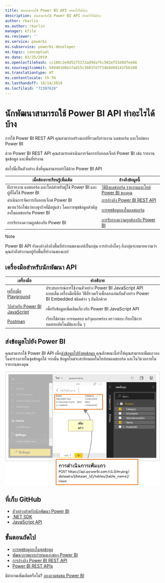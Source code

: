 ```yaml
---
title: ฉันสามารถใช้ Power BI API ทำอะไรได้บ้าง
description: ฉันสามารถใช้ Power BI API ทำอะไรได้บ้าง
author: rkarlin
ms.author: rkarlin
manager: kfile
ms.reviewer: ''
ms.service: powerbi
ms.subservice: powerbi-developer
ms.topic: conceptual
ms.date: 03/25/2019
ms.openlocfilehash: cc180c2e9d5275172ad9da75c502ef53d9d7ee66
ms.sourcegitcommit: 549401b0e1fad15c3603fe7f14b9494141fbb100
ms.translationtype: HT
ms.contentlocale: th-TH
ms.lasthandoff: 10/14/2019
ms.locfileid: "72307628"
---
```

# <a name="what-can-developers-do-with-the-power-bi-api"></a>นักพัฒนาสามารถใช้ Power BI API ทำอะไรได้บ้าง

การใช้ Power BI REST API คุณสามารถสร้างแอปที่รวมกับรายงาน แดชบอร์ด และไทล์ของ Power BI

ด้วย Power BI REST API คุณสามารถดำเนินการจัดการกับออบเจ็กต์ Power BI เช่น รายงาน ชุดข้อมูล และพื้นที่ทำงาน

ต่อไปนี้เป็นตัวอย่าง สิ่งที่คุณสามารถทำได้ด้วย Power BI API

| **เมื่อต้องการเรียนรู้เพิ่มเติม** | **อ้างอิงข้อมูลนี้** |
|----------------------------------------------------------------------------------|------------------------------------------------------------------------------------|
| ฝังรายงาน แดชบอร์ด และไทล์สำหรับผู้ใช้ Power BI และผู้ที่ไม่ใช้ Power BI | [วิธีฝังแดชบอร์ด รายงานและไทล์ Power BI ของคุณ](embedding-content.md) |
| ดำเนินการจัดการกับออบเจ็กต์ Power BI | [การอ้างอิง Power BI REST API](https://docs.microsoft.com/rest/api/power-bi/) |
| ขยายเวิร์กโฟลว์ทางธุรกิจที่มีอยู่แล้ว โดยการพุชข้อมูลสำคัญลงในแดชบอร์ด Power BI | [การพุชข้อมูลลงในแดชบอร์ด](walkthrough-push-data.md) |
| การรับรองความถูกต้องกับ Power BI | [การรับรองความถูกต้องกับ Power BI](get-azuread-access-token.md) |

> [!NOTE]
> Power BI API ยังคงอ้างอิงถึงพื้นที่ทำงานของแอปเป็นกลุ่ม การอ้างอิงใดๆ ถึงกลุ่มจะหมายความว่า คุณกำลังทำงานอยู่กับพื้นที่ทำงานของแอป

## <a name="api-developer-tools"></a>เครื่องมือสำหรับนักพัฒนา API

| เครื่องมือ | คำอธิบาย |  |  |
|-------------------------|---------------------------------------------------------------------------------------------------------------------------------------------------|---|---|
| [เครื่องมือ Playground](https://microsoft.github.io/PowerBI-JavaScript/demo) | ประสบการณ์การใช้งานตัวอย่าง Power BI JavaScript API แบบเต็ม เครื่องมือนี้คือ วิธีที่รวดเร็วเพื่อลองเล่นกับตัวอย่าง Power BI Embedded ชนิดต่าง ๆ กันอีกด้วย |  |  |
| [วิกิสำหรับ Power BI JavaScript](https://github.com/Microsoft/powerbi-javascript/wiki) | เพื่อรับข้อมูลเพิ่มเติมเกี่ยวกับ Power BI JavaScript API |  |  |
| [Postman](https://www.getpostman.com/) | เรียกใช้คำขอ การทดสอบ แก้จุดบกพร่อง ตรวจสอบ เรียกใช้การทดสอบอัตโนมัติและอื่น ๆ |

## <a name="push-data-into-power-bi"></a>ส่งข้อมูลไปยัง Power BI

คุณสามารถใช้ Power BI API เพื่อ[ส่งข้อมูลไปยังชุดข้อมูล ](walkthrough-push-data.md) คุณลักษณะนี้ทำให้คุณสามารถเพิ่มแถวลงในตารางภายในชุดข้อมูลได้ จากนั้น ข้อมูลใหม่จะสะท้อนผลในไทล์บนแดชบอร์ด และในวิชวลภายในรายงานของคุณ

![ตัวอย่างการส่งข้อมูล](media/what-can-you-do/powerbi-push-data.png)

## <a name="github-repositories"></a>ที่เก็บ GitHub

* [ตัวอย่างสำหรับนักพัฒนา Power BI](https://github.com/Microsoft/PowerBI-Developer-Samples)
* [.NET SDK](https://github.com/Microsoft/PowerBI-CSharp)
* [JavaScript API](https://github.com/Microsoft/PowerBI-JavaScript)

## <a name="next-steps"></a>ขั้นตอนถัดไป

* [การพุชข้อมูลลงในชุดข้อมูล](walkthrough-push-data.md)
* [พัฒนาภาพแบบกำหนดเองของ Power BI](visuals/custom-visual-develop-tutorial.md)
* [การอ้างอิง Power BI REST API](rest-api-reference.md)
* [Power BI REST APIs](https://docs.microsoft.com/rest/api/power-bi/)

มีคำถามเพิ่มเติมหรือไม่? [ลองถามชุมชน Power BI](http://community.powerbi.com/)
